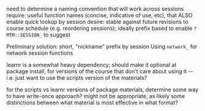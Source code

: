 need to determine a naming convention that will work across sessions
require: useful function names (concise, indicative of use, etc), that ALSO
   enable quick lookup by session
desire: stable against future revisions to course schedule (e.g. reordering
   sessions); ideally prefix based to enable `?MTM::SESSION_` to suggest

Preliminary solution: short, "nickname" prefix by session
Using `network_` for network session functions

learnr is a somewhat heavy dependency; should make it optional at package install, for versions of the course that don't care about using it -- i.e. just want to use the scripts version of the materials?

for the scripts vs learnr versions of package materials, determine some way to have write-once approach? might not be appropriate, as likely some distinctions between what material is most effective in what format?
